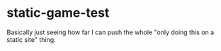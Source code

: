 # static-game-test
Basically just seeing how far I can push the whole "only doing this on a static site" thing.
